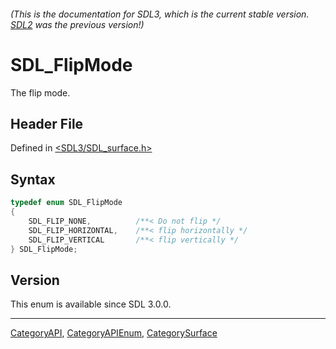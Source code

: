 ###### (This is the documentation for SDL3, which is the current stable version. [SDL2](https://wiki.libsdl.org/SDL2/) was the previous version!)
# SDL_FlipMode

The flip mode.

## Header File

Defined in [<SDL3/SDL_surface.h>](https://github.com/libsdl-org/SDL/blob/main/include/SDL3/SDL_surface.h)

## Syntax

```c
typedef enum SDL_FlipMode
{
    SDL_FLIP_NONE,          /**< Do not flip */
    SDL_FLIP_HORIZONTAL,    /**< flip horizontally */
    SDL_FLIP_VERTICAL       /**< flip vertically */
} SDL_FlipMode;
```

## Version

This enum is available since SDL 3.0.0.

----
[CategoryAPI](CategoryAPI), [CategoryAPIEnum](CategoryAPIEnum), [CategorySurface](CategorySurface)

